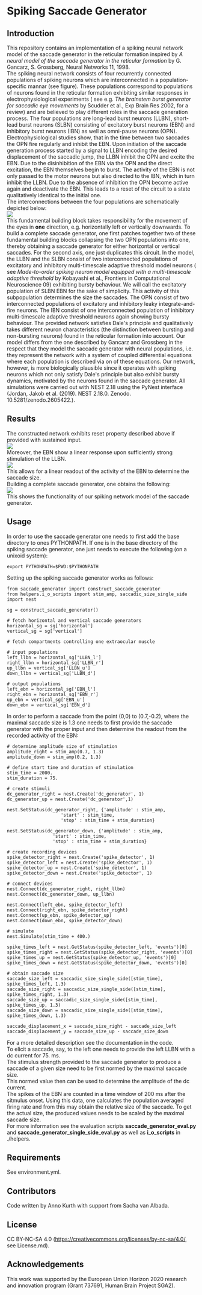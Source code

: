 # Spiking Saccade Generator

## Introduction
This repository contains an implementation of a spiking neural network model of the saccade generator in the reticular formation inspired by *A neural model of the saccade generator in the reticular formation* by G. Gancarz, S. Grossberg, Neural Networks 11, 1998.  
The spiking neural network consists of four recurrently connected populations of spiking neurons which are interconnected in a population-specific mannar (see figure).
These populations correspond to populations of neurons found in the reticular formation exhibiting similar responses in electrophysiological experiments
( see e.g. *The brainstem burst generator for saccadic eye movements* by Scudder et al., Exp Brain Res 2002, for a review) and are believed to play different roles in the saccade generation process.
The four populations are long-lead burst neurons (LLBN), short-lead burst neurons (SLBN) consisting of excitatory burst neurons (EBN) and inhibitory burst neurons (IBN) as well as omni-pause neurons (OPN).
Electrophysiological studies show, that in the time between two saccades the OPN fire regularly and inhibit the EBN. Upon initiation of the saccade generation
process started by a signal to LLBN encoding the desired displacement of the saccadic jump, the LLBN inhibit the OPN and excite the EBN.
Due to the disinhibition of the EBN via the OPN and the direct excitation, the EBN themselves begin to burst. The activity of the EBN is not only passed to the motor neurons
but also directed to the IBN, which in turn inhibit the LLBN. Due to the absence of inhibition the OPN become active again and deactivate the EBN.
This leads to a reset of the circuit to a state qualitatively identical to the initial one.  
The interconnections between the four populations are schematically depicted below:  
![](figures/burst_generator.png)  
This fundamental building block takes responsibility for the movement of the eyes in **one** direction, e.g. horizontally left or vertically downwards.
To build a complete saccade generator, one first patches together two of these fundamental building blocks collapsing the two OPN populations into one, thereby obtaining a saccade generator
for either horizontal or vertical saccades. For the second axis, one just duplicates this circuit.
In the model, the LLBN and the SLBN consist of two interconnected populations of excitatory and inhibitory multi-timescale adaptive threshold model neurons ( see *Made-to-order spiking neuron model equipped with a multi-timescale adaptive threshold* by Kobayashi et al., Frontiers in Computational Neuroscience 09) exhibiting bursty behaviour.
We will call the excitatory population of SLBN EBN for the sake of simplicity. This activity of this subpopulation determines the size the saccades.
The OPN consist of two interconnected populations of excitatory and inhibitory leaky integrate-and-fire neurons.
The IBN consist of one interconnected population of inhibitory multi-timescale adaptive threshold neurons again showing bursty behaviour.
The provided network satisfies Dale's principle and qualitatively takes different neuron characteristics (the distinction between bursting
and non-bursting neurons) found in the reticular formation into account.
Our model differs from the one described by Gancarz and Grossberg in the respect that they model the saccade generator with neural populations, i.e. they represent the network with a system of coupled differential equations where each population is described via on of these equations.
Our network, however, is more biologically plausible since it operates with spiking neurons which not only satisfy Dale's principle
but also exhibit bursty dynamics, motivated by the neurons found in the saccade generator.
All simulations were carried out with NEST 2.18 using the PyNest interface (Jordan, Jakob et al. (2019). NEST 2.18.0. Zenodo. 10.5281/zenodo.2605422.).
## Results
The constructed network exhibits reset property described above if provided with sustained input.  
![](figures/response_saccade_generator_populations.png)  
Moreover, the EBN show a linear response upon sufficiently strong stimulation of the LLBN.  
![](figures/response_saccade_generator_ebn.png)  
This allows for a linear readout of the activity of the EBN to determine the saccade size.  
Building a complete saccade generator, one obtains the following:  
![](figures/performance_saccade_generator.png)   
This shows the functionality of our spiking network model of the saccade generator.

## Usage
In order to use the saccade generator one needs to first add the base directory to ones PYTHONPATH. If one is in the base directory of the spiking saccade generator, one just needs to execute the following (on a unixoid system):
```
export PYTHONPATH=$PWD:$PYTHONPATH
``` 
Setting up the spiking saccade generator works as follows:
```
from saccade_generator import construct_saccade_generator
from helpers.i_o_scripts import stim_amp, saccadic_size_single_side
import nest

sg = construct_saccade_generator()

# fetch horizontal and vertical saccade generators
horizontal_sg = sg['horizontal']
vertical_sg = sg['vertical']

# fetch compartments controlling one extraocular muscle

# input populations
left_llbn = horizontal_sg['LLBN_l']
right_llbn = horizontal_sg['LLBN_r']
up_llbn = vertical_sg['LLBN_u']
down_llbn = vertical_sg['LLBN_d']

# output populations
left_ebn = horizontal_sg['EBN_l']
right_ebn = horizontal_sg['EBN_r']
up_ebn = vertical_sg['EBN_u']
down_ebn = vertical_sg['EBN_d']
```
In order to perform a saccade from the point (0,0) to (0.7,-0.2), where the maximal saccade size is 1.3 one needs to first provide the saccade generator with the proper input and then determine the readout from the recorded activity of the EBN:
```
# determine amplitude size of stimulation
amplitude_right = stim_amp(0.7, 1.3)
amplitude_down = stim_amp(0.2, 1.3)

# define start time and duration of stimulation
stim_time = 2000.
stim_duration = 75.

# create stimuli
dc_generator_right = nest.Create('dc_generator', 1)
dc_generator_up = nest.Create('dc_generator',1)

nest.SetStatus(dc_generator_right, {'amplitude' : stim_amp,
				    'start' : stim_time,
				    'stop' : stim_time + stim_duration}

nest.SetStatus(dc_generator_down, {'amplitude' : stim_amp,
				 'start' : stim_time,
				 'stop' : stim_time + stim_duration}

# create recording devices
spike_detector_right = nest.Create('spike_detector', 1)
spike_detector_left = nest.Create('spike_detector', 1)
spike_detector_up = nest.Create('spike_detector', 1)
spike_detector_down = nest.Create('spike_detector', 1)

# connect devices
nest.Connect(dc_generator_right, right_llbn)
nest.Connect(dc_generator_down, up_llbn)

nest.Connect(left_ebn, spike_detector_left)
nest.Connect(right_ebn, spike_detector_right)
nest.Connect(up_ebn, spike_detector_up)
nest.Connect(down_ebn, spike_detector_down)

# simulate
nest.Simulate(stim_time + 400.)

spike_times_left = nest.GetStatus(spike_detector_left, 'events')[0]
spike_times_right = nest.GetStatus(spike_detector_right, 'events')[0]
spike_times_up = nest.GetStatus(spike_detector_up, 'events')[0]
spike_times_down = nest.GetStatus(spike_detector_down, 'events')[0]

# obtain saccade size
saccade_size_left = saccadic_size_single_side([stim_time], spike_times_left, 1.3)
saccade_size_right = saccadic_size_single_side([stim_time], spike_times_right, 1.3)
saccade_size_up = saccadic_size_single_side([stim_time], spike_times_up, 1.3)
saccade_size_down = saccadic_size_single_side([stim_time], spike_times_down, 1.3)

saccade_displacement_x = saccade_size_right - saccade_size_left
saccade_displacement_y = saccade_size_up - saccade_size_down
```
For a more detailed description see the documentation in the code.  
To elicit a saccade, say, to the left one needs to provide the left LLBN with a dc current for 75. ms.  
The stimulus strength provided to the saccade generator to produce a saccade of a given size need to be first normed by the maximal saccade size.  
This normed value then can be used to determine the amplitude of the dc current.  
The spikes of the EBN are counted in a time window of 200 ms after the sitmulus onset. Using this data, one calculates the population averaged firing rate and from this
may obtain the relative size of the saccade. To get the actual size, the produced values needs to be scaled by the maximal saccade size.  
For more information see the evaluation scripts **saccade_generator_eval.py** and **saccade_generator_single_side_eval.py** as well as **i_o_scripts** in ./helpers.

## Requirements
See environment.yml.

## Contributors
Code written by Anno Kurth with support from Sacha van Albada.

## License
CC BY-NC-SA 4.0 (https://creativecommons.org/licenses/by-nc-sa/4.0/, see License.md).

## Acknowledgements
This work was supported by the European Union Horizon 2020 research and innovation program (Grant 737691, Human Brain Project SGA2).
